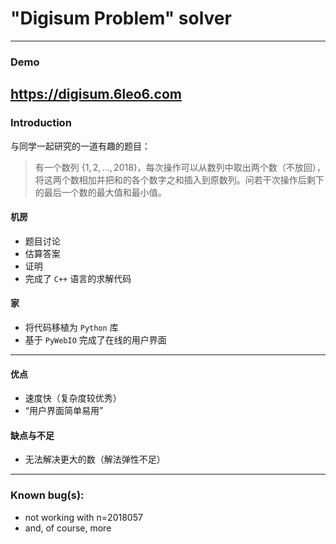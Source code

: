 # "Digisum Problem" solver
---
### Demo
https://digisum.6leo6.com
---
### Introduction
与同学一起研究的一道有趣的题目：
> 有一个数列 $\{1, 2, ..., 2018\}$，每次操作可以从数列中取出两个数（不放回），将这两个数相加并把和的各个数字之和插入到原数列。问若干次操作后剩下的最后一个数的最大值和最小值。

#### 机房
- 题目讨论
- 估算答案
- 证明
- 完成了 `C++` 语言的求解代码

#### 家
- 将代码移植为 `Python` 库
- 基于  `PyWebIO` 完成了在线的用户界面

---

#### 优点
- 速度快（复杂度较优秀）
- “用户界面简单易用”

#### 缺点与不足
- 无法解决更大的数（解法弹性不足）
---
### Known bug(s):
- not working with n=2018057
- and, of course, more
